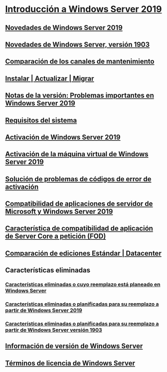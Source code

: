 # [Introducción a Windows Server 2019](get-started-19.md) 
## [Novedades de Windows Server 2019](whats-new-19.md)
## [Novedades de Windows Server, versión 1903](whats-new-in-windows-server-1903.md)
## [Comparación de los canales de mantenimiento](servicing-channels-19.md)
## [Instalar | Actualizar | Migrar](install-upgrade-migrate-19.md)
## [Notas de la versión: Problemas importantes en Windows Server 2019](rel-notes-19.md)
## [Requisitos del sistema](sys-reqs-19.md)
## [Activación de Windows Server 2019](activation-19.md)
## [Activación de la máquina virtual de Windows Server 2019](vm-activation-19.md)
## [Solución de problemas de códigos de error de activación](../get-started/activation-error-codes.md)
## [Compatibilidad de aplicaciones de servidor de Microsoft y Windows Server 2019](app-compat-19.md)
## [Característica de compatibilidad de aplicación de Server Core a petición (FOD)](install-fod-19.md)
## [Comparación de ediciones Estándar | Datacenter](editions-comparison-19.md)
## Características eliminadas
### [Características eliminadas o cuyo reemplazo está planeado en Windows Server](removed-features.md)
### [Características eliminadas o planificadas para su reemplazo a partir de Windows Server 2019](removed-features-19.md)
### [Características eliminadas o planificadas para su reemplazo a partir de Windows Server versión 1903](removed-features-1903.md)
## [Información de versión de Windows Server](../get-started/windows-server-release-info.md)
## [Términos de licencia de Windows Server](../windows-server-licensing/windows-server-licensing.md)